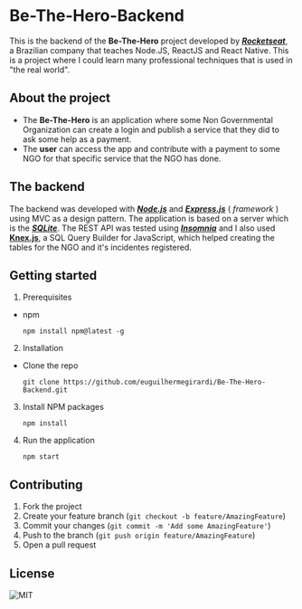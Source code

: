 # Be-The-Hero-Backend

This is the backend of the **Be-The-Hero** project developed by [**_Rocketseat_**](https://rocketseat.com.br/), a Brazilian company that teaches Node.JS, ReactJS and React Native.
This is a project where I could learn many professional techniques that is used in "the real world".

## About the project

- The **Be-The-Hero** is an application where some Non Governmental Organization can create a login and publish a service that they did to ask some help as a payment.
- The **user** can access the app and contribute with a payment to some NGO for that specific service that the NGO has done.

## The backend

The backend was developed with [**_Node.js_**](https://nodejs.org/en/) and [**_Express.js_**](https://expressjs.com/) ( _framework_ ) using MVC as a design pattern. The application is based on a server which is the [**_SQLite_**](https://www.sqlite.org/index.html).
The REST API was tested using [**_Insomnia_**](https://insomnia.rest/) and I also used [**Knex.js**](http://knexjs.org/), a SQL Query Builder for JavaScript, which helped creating the tables for the NGO and it's incidentes registered.

## Getting started

1.  Prerequisites

- npm

      npm install npm@latest -g

2. Installation

- Clone the repo

      git clone https://github.com/euguilhermegirardi/Be-The-Hero-Backend.git

3. Install NPM packages

       npm install

4. Run the application

       npm start

## Contributing

1.  Fork the project
2.  Create your feature branch (`git checkout -b feature/AmazingFeature`)
3.  Commit your changes (`git commit -m 'Add some AmazingFeature'`)
4.  Push to the branch (`git push origin feature/AmazingFeature`)
5.  Open a pull request

## License

![MIT](https://img.shields.io/badge/License-MIT-blue.svg)
